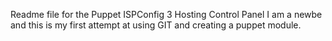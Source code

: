 Readme file for the Puppet ISPConfig 3 Hosting Control Panel
I am a newbe and this is my first attempt at using GIT and creating a puppet module.
